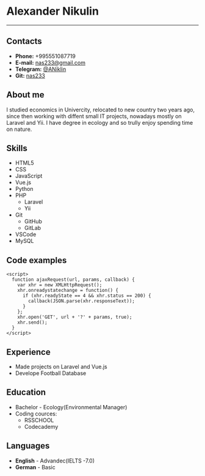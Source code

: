 # Alexander Nikulin

********

## Contacts

* **Phone:** +995551087719
* **E-mail:** [nas233@gmail.com](nas233@gmail.com)
* **Telegram:** [@ANiklin](https://t.me/aniklin)
* **Git:** [nas233](https://github.com/nas233/)


## About me

I studied economics in Univercity, relocated to new country two years ago, since then working with diffent small IT projects, nowadays mostly on Laravel and Yii. I have degree in ecology and so trully enjoy spending time on nature. 

## Skills

* HTML5
* CSS
* JavaScript
* Vue.js
* Python
* PHP
    + Laravel
    + Yii
* Git
    + GitHub
    + GitLab
* VSCode
* MySQL


## Code examples


```
<script>
  function ajaxRequest(url, params, callback) {
    var xhr = new XMLHttpRequest();
    xhr.onreadystatechange = function() {
      if (xhr.readyState == 4 && xhr.status == 200) {
        callback(JSON.parse(xhr.responseText));
      }
    };
    xhr.open('GET', url + '?' + params, true);
    xhr.send();
  }
</script>
``` 

## Experience

* Made projects on Laravel and Vue.js
* Develope Football Database


## Education

* Bachelor - Ecology(Environmental Manager)
* Coding cources:
    + RSSCHOOL
    + Codecademy

## Languages

* **English** - Advandec(IELTS -7.0)
* **German** - Basic